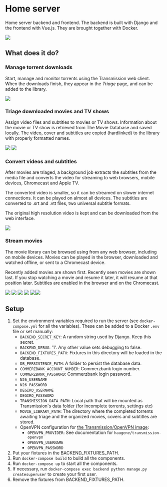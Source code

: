 # Home server

Home server backend and frontend. The backend is built with Django and the frontend with Vue.js. They are brought together with Docker.

![](http://nicolasbouliane.com/files/homeserver/covers.png)

## What does it do?

### Manage torrent downloads

Start, manage and monitor torrents using the Transmission web client. When the downloads finish, they appear in the *Triage* page, and can be added to the library.

![](http://nicolasbouliane.com/files/homeserver/torrents.png)

### Triage downloaded movies and TV shows

Assign video files and subtitles to movies or TV shows. Information about the movie or TV show is retrieved from The Movie Database and saved locally.  The video, cover and subtitles are copied (hardlinked) to the library with properly formatted names.

![](http://nicolasbouliane.com/files/homeserver/triage-title.png)
![](http://nicolasbouliane.com/files/homeserver/triage-finished.png)

### Convert videos and subtitles

After movies are triaged, a background job extracts the subtitles from the media file and converts the video for streaming to web browsers, mobile devices, Chromecast and Apple TV.

The converted video is smaller, so it can be streamed on slower internet connections. It can be played on almost all devices. The subtitles are converted to .srt and .vtt files, two universal subtitle formats.

The original high resolution video is kept and can be downloaded from the web interface.

![](http://nicolasbouliane.com/files/homeserver/triaged-files.png)

### Stream movies

The movie library can be browsed using from any web browser, including on mobile devices. Movies can be played in the browser, downloaded and watched offline, or sent to a Chromecast device.

Recently added movies are shown first. Recently seen movies are shown last. If you stop watching a movie and resume it later, it will resume at that position later. Subtitles are enabled in the browser and on the Chromecast.

![](http://nicolasbouliane.com/files/homeserver/home.png)
![](http://nicolasbouliane.com/files/homeserver/description.png)
![](http://nicolasbouliane.com/files/homeserver/play-in-browser.png)
![](http://nicolasbouliane.com/files/homeserver/seasons.png)
![](http://nicolasbouliane.com/files/homeserver/mobile.png)![](http://nicolasbouliane.com/files/homeserver/mobile-video.png)

## Setup

1. Set the environment variables required to run the server (see `docker-compose.yml` for all the variables). These can be added to a Docker `.env` file or set manually:
    * `BACKEND_SECRET_KEY`: A random string used by Django. Keep this secret.
    * `BACKEND_DEBUG`: '1'. Any other value sets debugging to false.
    * `BACKEND_FIXTURES_PATH`: Fixtures in this directory will be loaded in the database.
    * `DB_PERSISTENCE_PATH`: A folder to persist the database data.
    * `COMMERZBANK_ACCOUNT_NUMBER`: Commerzbank login number.
    * `COMMERZBANK_PASSWORD`: Commerzbank login password.
    * `N26_USERNAME`
    * `N26_PASSWORD`
    * `DEGIRO_USERNAME`
    * `DEGIRO_PASSWORD`
    * `TRANSMISSION_DATA_PATH`: Local path that will be mounted as Transmission's data folder (for incomplete torrents, settings etc)
    * `MOVIE_LIBRARY_PATH`: The directory where the completed torrents awaiting triage and the organized movies, covers and subtitles are stored.
    * OpenVPN configuration for [the Transmission/OpenVPN image](https://hub.docker.com/r/haugene/transmission-openvpn/):
        * `OPENVPN_PROVIDER`: See documentation for `haugene/transmission-openvpn`
        * `OPENVPN_USERNAME`
        * `OPENVPN_PASSWORD`
2. Put your fixtures in the BACKEND_FIXTURES_PATH.
3. Run `docker-compose build` to build all the components.
4. Run `docker-compose up` to start all the components.
5. If necessary, run `docker-compose exec backend python manage.py createsuperuser` to create your first user.
6. Remove the fixtures from BACKEND_FIXTURES_PATH.
